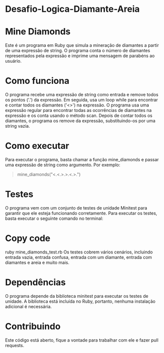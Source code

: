 # Desafio-Logica-Diamante-Areia

<h1> Mine Diamonds </h1>

Este é um programa em Ruby que simula a mineração de diamantes a partir de uma expressão de string. O programa conta o número de diamantes representados pela expressão e imprime uma mensagem de parabéns ao usuário.

<h1> Como funciona</h1>
O programa recebe uma expressão de string como entrada e remove todos os pontos ('.') da expressão. Em seguida, usa um loop while para encontrar e contar todos os diamantes ('<>') na expressão. O programa usa uma expressão regular para encontrar todas as ocorrências de diamantes na expressão e os conta usando o método scan. Depois de contar todos os diamantes, o programa os remove da expressão, substituindo-os por uma string vazia.

<h1> Como executar</h1>
Para executar o programa, basta chamar a função mine_diamonds e passar uma expressão de string como argumento. Por exemplo:

> mine_diamonds("<.<.>.>.<.>.")

<h1>Testes</h1>
O programa vem com um conjunto de testes de unidade Minitest para garantir que ele esteja funcionando corretamente. Para executar os testes, basta executar o seguinte comando no terminal:

<h1>Copy code</h1>
ruby mine_diamonds_test.rb
Os testes cobrem vários cenários, incluindo entrada vazia, entrada confusa, entrada com um diamante, entrada com diamantes e areia e muito mais.

<h1>Dependências</h1>
O programa depende da biblioteca minitest para executar os testes de unidade. A biblioteca está incluída no Ruby, portanto, nenhuma instalação adicional é necessária.

<h1>Contribuindo</h1>
Este código está aberto, fique a vontade para trabalhar com ele e fazer pull requests.
